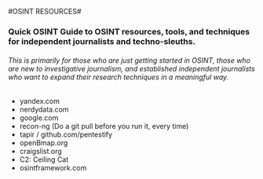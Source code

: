 #OSINT RESOURCES#

### Quick OSINT Guide to OSINT resources, tools, and techniques for independent journalists and techno-sleuths. ###

###### This is primarily for those who are just getting started in OSINT, those who are new to investigative journalism, and established independent journalists who want to expand their research techniques in a meaningful way. ######



* yandex.com
* nerdydata.com
* google.com
* recon-ng (Do a git pull before you run it, every time)
* tapir / github.com/pentestify
* openBmap.org
* craigslist.org
* C2: Ceiling Cat
* osintframework.com
